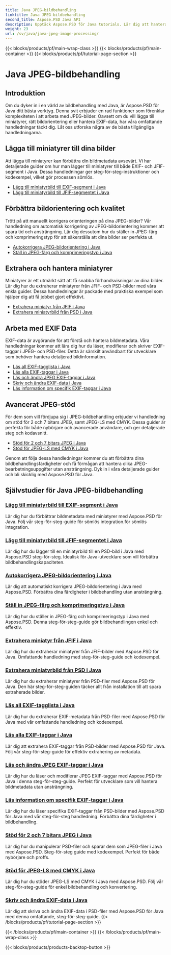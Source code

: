 ```yaml
---
title: Java JPEG-bildbehandling
linktitle: Java JPEG-bildbehandling
second_title: Aspose.PSD Java API
description: Upptäck Aspose.PSD för Java tutorials. Lär dig att hantera EXIF, JFIF, JPEG-bearbetning och mer med steg-för-steg-guider och kodexempel.
weight: 23
url: /sv/java/java-jpeg-image-processing/
---
```


{{< blocks/products/pf/main-wrap-class >}}
{{< blocks/products/pf/main-container >}}
{{< blocks/products/pf/tutorial-page-section >}}

# Java JPEG-bildbehandling


## Introduktion

Om du dyker in i en värld av bildbehandling med Java, är Aspose.PSD för Java ditt bästa verktyg. Denna svit erbjuder en rad funktioner som förenklar komplexiteten i att arbeta med JPEG-bilder. Oavsett om du vill lägga till miniatyrer, rätt bildorientering eller hantera EXIF-data, har våra omfattande handledningar täckt dig. Låt oss utforska några av de bästa tillgängliga handledningarna.

## Lägga till miniatyrer till dina bilder

Att lägga till miniatyrer kan förbättra din bildmetadata avsevärt. Vi har detaljerade guider om hur man lägger till miniatyrer till både EXIF- och JFIF-segment i Java. Dessa handledningar ger steg-för-steg-instruktioner och kodexempel, vilket gör processen sömlös.

- [Lägg till miniatyrbild till EXIF-segment i Java](./add-thumbnail-to-exif-segment-java/)
- [Lägg till miniatyrbild till JFIF-segmentet i Java](./add-thumbnail-to-jfif-segment-java/)

## Förbättra bildorientering och kvalitet

Trött på att manuellt korrigera orienteringen på dina JPEG-bilder? Vår handledning om automatisk korrigering av JPEG-bildorientering kommer att spara tid och ansträngning. Lär dig dessutom hur du ställer in JPEG-färg och komprimeringstyp för att säkerställa att dina bilder ser perfekta ut.

- [Autokorrigera JPEG-bildorientering i Java](./auto-correct-jpeg-image-orientation-java/)
- [Ställ in JPEG-färg och komprimeringstyp i Java](./set-jpeg-color-compression-type-java/)

## Extrahera och hantera miniatyrer

Miniatyrer är ett utmärkt sätt att få snabba förhandsvisningar av dina bilder. Lär dig hur du extraherar miniatyrer från JFIF- och PSD-bilder med våra enkla guider. Dessa handledningar är packade med praktiska exempel som hjälper dig att få jobbet gjort effektivt.

- [Extrahera miniatyr från JFIF i Java](./extract-thumbnail-from-jfif-java/)
- [Extrahera miniatyrbild från PSD i Java](./extract-thumbnail-from-psd-java/)

## Arbeta med EXIF Data

EXIF-data är avgörande för att förstå och hantera bildmetadata. Våra handledningar kommer att lära dig hur du läser, modifierar och skriver EXIF-taggar i JPEG- och PSD-filer. Detta är särskilt användbart för utvecklare som behöver hantera detaljerad bildinformation.

- [Läs all EXIF-tagglista i Java](./read-all-exif-tag-list-java/)
- [Läs alla EXIF-taggar i Java](./read-all-exif-tags-java/)
- [Läs och ändra JPEG EXIF-taggar i Java](./read-modify-jpeg-exif-tags-java/)
- [Skriv och ändra EXIF-data i Java](./write-modify-exif-data-java/)
- [Läs information om specifik EXIF-taggar i Java](./read-specific-exif-tags-info-java/)

## Avancerat JPEG-stöd

För dem som vill fördjupa sig i JPEG-bildbehandling erbjuder vi handledning om stöd för 2 och 7 bitars JPEG, samt JPEG-LS med CMYK. Dessa guider är perfekta för både nybörjare och avancerade användare, och ger detaljerade steg och kodavsnitt.

- [Stöd för 2 och 7 bitars JPEG i Java](./support-2-7-bits-jpeg-java/)
- [Stöd för JPEG-LS med CMYK i Java](./support-jpeg-ls-cmyk-java/)

Genom att följa dessa handledningar kommer du att förbättra dina bildbehandlingsfärdigheter och få förmågan att hantera olika JPEG-bearbetningsuppgifter utan ansträngning. Dyk in i våra detaljerade guider och bli skicklig med Aspose.PSD för Java.
## Självstudier för Java JPEG-bildbehandling
### [Lägg till miniatyrbild till EXIF-segment i Java](./add-thumbnail-to-exif-segment-java/)
Lär dig hur du förbättrar bildmetadata med miniatyrer med Aspose.PSD för Java. Följ vår steg-för-steg-guide för sömlös integration.för sömlös integration.
### [Lägg till miniatyrbild till JFIF-segmentet i Java](./add-thumbnail-to-jfif-segment-java/)
Lär dig hur du lägger till en miniatyrbild till en PSD-bild i Java med Aspose.PSD steg-för-steg. Idealisk för Java-utvecklare som vill förbättra bildbehandlingskapaciteten.
### [Autokorrigera JPEG-bildorientering i Java](./auto-correct-jpeg-image-orientation-java/)
Lär dig att automatiskt korrigera JPEG-bildorientering i Java med Aspose.PSD. Förbättra dina färdigheter i bildbehandling utan ansträngning.
### [Ställ in JPEG-färg och komprimeringstyp i Java](./set-jpeg-color-compression-type-java/)
Lär dig hur du ställer in JPEG-färg och komprimeringstyp i Java med Aspose.PSD. Denna steg-för-steg-guide gör bildbehandlingen enkel och effektiv.
### [Extrahera miniatyr från JFIF i Java](./extract-thumbnail-from-jfif-java/)
Lär dig hur du extraherar miniatyrer från JFIF-bilder med Aspose.PSD för Java. Omfattande handledning med steg-för-steg-guide och kodexempel.
### [Extrahera miniatyrbild från PSD i Java](./extract-thumbnail-from-psd-java/)
Lär dig hur du extraherar miniatyrer från PSD-filer med Aspose.PSD för Java. Den här steg-för-steg-guiden täcker allt från installation till att spara extraherade bilder.
### [Läs all EXIF-tagglista i Java](./read-all-exif-tag-list-java/)
Lär dig hur du extraherar EXIF-metadata från PSD-filer med Aspose.PSD för Java med vår omfattande handledning och kodexempel.
### [Läs alla EXIF-taggar i Java](./read-all-exif-tags-java/)
Lär dig att extrahera EXIF-taggar från PSD-bilder med Aspose.PSD för Java. Följ vår steg-för-steg-guide för effektiv extrahering av metadata.
### [Läs och ändra JPEG EXIF-taggar i Java](./read-modify-jpeg-exif-tags-java/)
Lär dig hur du läser och modifierar JPEG EXIF-taggar med Aspose.PSD för Java i denna steg-för-steg-guide. Perfekt för utvecklare som vill hantera bildmetadata utan ansträngning.
### [Läs information om specifik EXIF-taggar i Java](./read-specific-exif-tags-info-java/)
Lär dig hur du läser specifika EXIF-taggar från PSD-bilder med Aspose.PSD för Java med vår steg-för-steg handledning. Förbättra dina färdigheter i bildbehandling.
### [Stöd för 2 och 7 bitars JPEG i Java](./support-2-7-bits-jpeg-java/)
Lär dig hur du manipulerar PSD-filer och sparar dem som JPEG-filer i Java med Aspose.PSD. Steg-för-steg guide med kodexempel. Perfekt för både nybörjare och proffs.
### [Stöd för JPEG-LS med CMYK i Java](./support-jpeg-ls-cmyk-java/)
Lär dig hur du stöder JPEG-LS med CMYK i Java med Aspose.PSD. Följ vår steg-för-steg-guide för enkel bildbehandling och konvertering.
### [Skriv och ändra EXIF-data i Java](./write-modify-exif-data-java/)
Lär dig att skriva och ändra EXIF-data i PSD-filer med Aspose.PSD för Java med denna omfattande, steg-för-steg-guide.
{{< /blocks/products/pf/tutorial-page-section >}}

{{< /blocks/products/pf/main-container >}}
{{< /blocks/products/pf/main-wrap-class >}}

{{< blocks/products/products-backtop-button >}}
